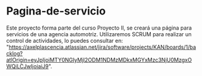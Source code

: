 # Pagina-de-servicio
Este proyecto forma parte del curso Proyecto II, se creará una página para servicios de una agencia automotriz.
Utilizaremos SCRUM para realizar un control de actividades, lo puedes consultar en: "https://axelplascencia.atlassian.net/jira/software/projects/KAN/boards/1/backlog?atlOrigin=eyJpIjoiMTY0NGIyMjI2ODM1NDMzMDkxMGYxMzc3NjU0MzgxOWQiLCJwIjoiaiJ9".
